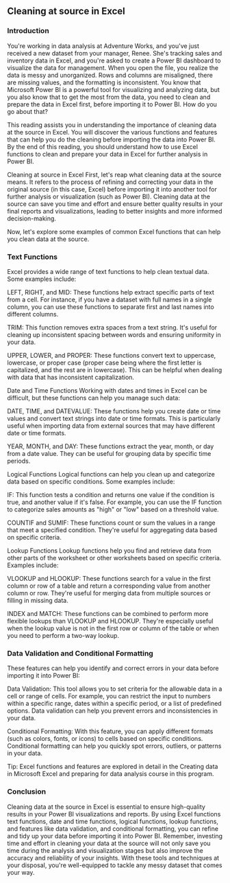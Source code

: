 ## Cleaning at source in Excel

### Introduction
You're working in data analysis at Adventure Works, and you've just received a new dataset from your manager, Renee. She's tracking sales and inventory data in Excel, and you're asked to create a Power BI dashboard to visualize the data for management. When you open the file, you realize the data is messy and unorganized. Rows and columns are misaligned, there are missing values, and the formatting is inconsistent. You know that Microsoft Power BI is a powerful tool for visualizing and analyzing data, but you also know that to get the most from the data, you need to clean and prepare the data in Excel first, before importing it to Power BI. How do you go about that?

This reading assists you in understanding the importance of cleaning data at the source in Excel. You will discover the various functions and features that can help you do the cleaning before importing the data into Power BI. By the end of this reading, you should understand how to use Excel functions to clean and prepare your data in Excel for further analysis in Power BI.

Cleaning at source in Excel
First, let's reap what cleaning data at the source means. It refers to the process of refining and correcting your data in the original source (in this case, Excel) before importing it into another tool for further analysis or visualization (such as Power BI). Cleaning data at the source can save you time and effort and ensure better quality results in your final reports and visualizations, leading to better insights and more informed decision-making.

Now, let's explore some examples of common Excel functions that can help you clean data at the source.

### Text Functions
Excel provides a wide range of text functions to help clean textual data. Some examples include:

LEFT, RIGHT, and MID: These functions help extract specific parts of text from a cell. For instance, if you have a dataset with full names in a single column, you can use these functions to separate first and last names into different columns.

TRIM: This function removes extra spaces from a text string. It's useful for cleaning up inconsistent spacing between words and ensuring uniformity in your data.

UPPER, LOWER, and PROPER: These functions convert text to uppercase, lowercase, or proper case (proper case being where the first letter is capitalized, and the rest are in lowercase). This can be helpful when dealing with data that has inconsistent capitalization.

Date and Time Functions
Working with dates and times in Excel can be difficult, but these functions can help you manage such data:

DATE, TIME, and DATEVALUE: These functions help you create date or time values and convert text strings into date or time formats. This is particularly useful when importing data from external sources that may have different date or time formats.

YEAR, MONTH, and DAY: These functions extract the year, month, or day from a date value. They can be useful for grouping data by specific time periods.

Logical Functions 
Logical functions can help you clean up and categorize data based on specific conditions. Some examples include:

IF: This function tests a condition and returns one value if the condition is true, and another value if it's false. For example, you can use the IF function to categorize sales amounts as "high" or "low" based on a threshold value.

COUNTIF and SUMIF: These functions count or sum the values in a range that meet a specified condition. They're useful for aggregating data based on specific criteria.

Lookup Functions
Lookup functions help you find and retrieve data from other parts of the worksheet or other worksheets based on specific criteria. Examples include:

VLOOKUP and HLOOKUP: These functions search for a value in the first column or row of a table and return a corresponding value from another column or row. They're useful for merging data from multiple sources or filling in missing data.

INDEX and MATCH: These functions can be combined to perform more flexible lookups than VLOOKUP and HLOOKUP. They're especially useful when the lookup value is not in the first row or column of the table or when you need to perform a two-way lookup.

### Data Validation and Conditional Formatting
These features can help you identify and correct errors in your data before importing it into Power BI:

Data Validation: This tool allows you to set criteria for the allowable data in a cell or range of cells. For example, you can restrict the input to numbers within a specific range, dates within a specific period, or a list of predefined options. Data validation can help you prevent errors and inconsistencies in your data.

Conditional Formatting: With this feature, you can apply different formats (such as colors, fonts, or icons) to cells based on specific conditions. Conditional formatting can help you quickly spot errors, outliers, or patterns in your data.

Tip: Excel functions and features are explored in detail in the Creating data in Microsoft Excel and preparing for data analysis course in this program.

### Conclusion
Cleaning data at the source in Excel is essential to ensure high-quality results in your Power BI visualizations and reports. By using Excel functions text functions, date and time functions, logical functions, lookup functions, and features like data validation, and conditional formatting, you can refine and tidy up your data before importing it into Power BI. Remember, investing time and effort in cleaning your data at the source will not only save you time during the analysis and visualization stages but also improve the accuracy and reliability of your insights. With these tools and techniques at your disposal, you're well-equipped to tackle any messy dataset that comes your way.